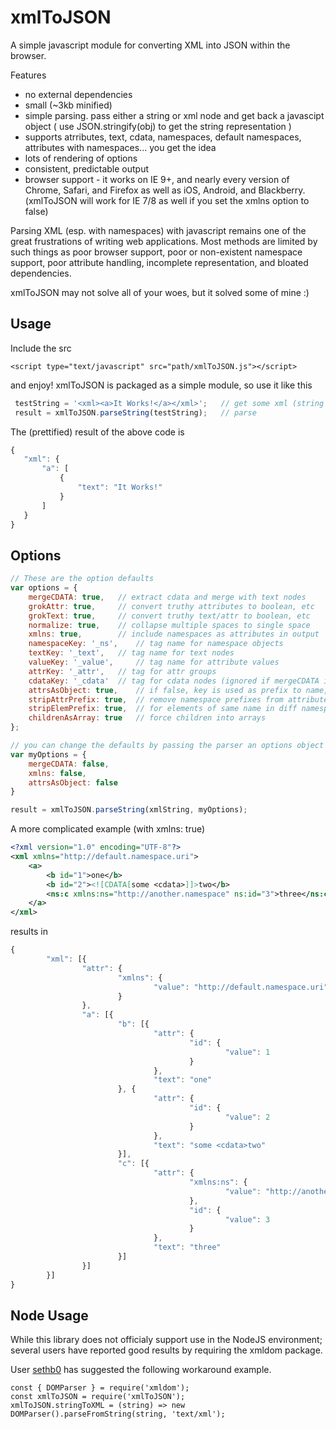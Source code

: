 xmlToJSON
=========

A simple javascript module for converting XML into JSON within the browser.

Features
* no external dependencies
* small (~3kb minified)
* simple parsing.  pass either a string or xml node and get back a javascipt object ( use JSON.stringify(obj) to get the string representation )
* supports atrributes, text, cdata, namespaces, default namespaces, attributes with namespaces... you get the idea
* lots of rendering of options
* consistent, predictable output
* browser support - it works on IE 9+, and nearly every version of Chrome, Safari, and Firefox as well as iOS, Android, and Blackberry.  (xmlToJSON will work for IE 7/8 as well if you set the xmlns option to false)

Parsing XML (esp. with namespaces) with javascript remains one of the great frustrations of writing web applications.
Most methods are limited by such things as poor browser support, poor or non-existent namespace support, poor attribute handling, incomplete representation, and bloated dependencies.

xmlToJSON may not solve all of your woes, but it solved some of mine :)

Usage
-----
Include the src
```
<script type="text/javascript" src="path/xmlToJSON.js"></script>
 ```
and enjoy!  xmlToJSON is packaged as a simple module, so use it like this
 ```javascript
  testString = '<xml><a>It Works!</a></xml>';  	// get some xml (string or document/node)
  result = xmlToJSON.parseString(testString);	// parse
 ```
 The (prettified) result of the above code is
 ```javascript
{
    "xml": {
        "a": [
            {
                "text": "It Works!"
            }
        ]
    }
}
```

Options
-------
```javascript
// These are the option defaults
var options = { 
	mergeCDATA: true,	// extract cdata and merge with text nodes
	grokAttr: true,		// convert truthy attributes to boolean, etc
	grokText: true,		// convert truthy text/attr to boolean, etc
	normalize: true,	// collapse multiple spaces to single space
	xmlns: true, 		// include namespaces as attributes in output
	namespaceKey: '_ns', 	// tag name for namespace objects
	textKey: '_text', 	// tag name for text nodes
	valueKey: '_value', 	// tag name for attribute values
	attrKey: '_attr', 	// tag for attr groups
	cdataKey: '_cdata'	// tag for cdata nodes (ignored if mergeCDATA is true)
	attrsAsObject: true, 	// if false, key is used as prefix to name, set prefix to '' to merge children and attrs.
	stripAttrPrefix: true, 	// remove namespace prefixes from attributes
	stripElemPrefix: true, 	// for elements of same name in diff namespaces, you can enable namespaces and access the nskey property
	childrenAsArray: true 	// force children into arrays
};	

// you can change the defaults by passing the parser an options object of your own
var myOptions = {
	mergeCDATA: false,
	xmlns: false,
	attrsAsObject: false
}

result = xmlToJSON.parseString(xmlString, myOptions);
```

A more complicated example (with xmlns: true)
```xml
<?xml version="1.0" encoding="UTF-8"?>
<xml xmlns="http://default.namespace.uri">
    <a>
        <b id="1">one</b>
        <b id="2"><![CDATA[some <cdata>]]>two</b>
        <ns:c xmlns:ns="http://another.namespace" ns:id="3">three</ns:c>
    </a>
</xml>
```

results in
```javascript
{
        "xml": [{
                "attr": {
                        "xmlns": {
                                "value": "http://default.namespace.uri"
                        }
                },
                "a": [{
                        "b": [{
                                "attr": {
                                        "id": {
                                                "value": 1
                                        }
                                },
                                "text": "one"
                        }, {
                                "attr": {
                                        "id": {
                                                "value": 2
                                        }
                                },
                                "text": "some <cdata>two"
                        }],
                        "c": [{
                                "attr": {
                                        "xmlns:ns": {
                                                "value": "http://another.namespace"
                                        },
                                        "id": {
                                                "value": 3
                                        }
                                },
                                "text": "three"
                        }]
                }]
        }]
}
```

Node Usage
----------
While this library does not officialy support use in the NodeJS environment; several users have reported good results by requiring the xmldom package.

User [sethb0](https://github.com/sethb0) has suggested the following workaround example.

```
const { DOMParser } = require('xmldom');
const xmlToJSON = require('xmlToJSON');
xmlToJSON.stringToXML = (string) => new DOMParser().parseFromString(string, 'text/xml');
```
 
